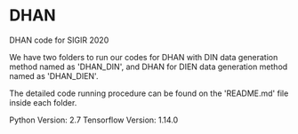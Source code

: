 # DHAN
DHAN code for SIGIR 2020

We have two folders to run our codes for DHAN with DIN data generation method named as 'DHAN_DIN', and DHAN for DIEN data 
generation method named as 'DHAN_DIEN'.

The detailed code running procedure can be found on the 'README.md' file inside each folder.

Python Version: 2.7
Tensorflow Version: 1.14.0
